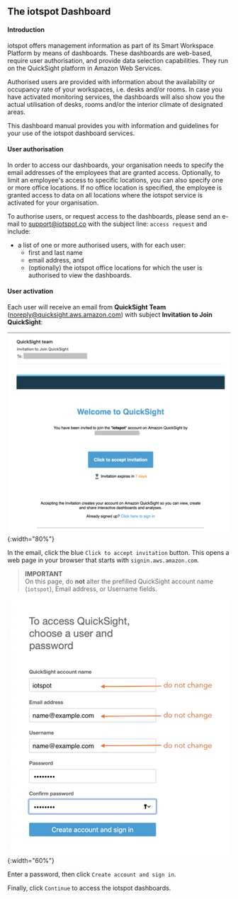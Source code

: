 ## The iotspot Dashboard

#### Introduction

iotspot offers management information as part of its Smart Workspace Platform by means of dashboards. These dashboards are web-based, require user authorisation, and provide data selection capabilities. They run on the QuickSight platform in Amazon Web Services.

Authorised users are provided with information about the availability or occupancy rate of your workspaces, i.e. desks and/or rooms. In case you have activated monitoring services, the dashboards will also show you the actual utilisation of desks, rooms and/or the interior climate of designated areas.

This dashboard manual provides you with information and guidelines for your use of the iotspot dashboard services.

#### User authorisation

In order to access our dashboards, your organisation needs to specify the email addresses of the employees that are granted access. Optionally, to limit an employee's access to specific locations, you can also specify one or more office locations. If no office location is specified, the employee is granted access to data on all locations where the iotspot service is activated for your organisation.

To authorise users, or request access to the dashboards, please send an e-mail to <a href="mailto:dashboard@iotspot.co?subject=access%20request">support@iotspot.co</a> with the subject line: `access request` and include:
* a list of one or more authorised users, with for each user:
  * first and last name
  * email address, and
  * (optionally) the iotspot office locations for which the user is authorised to view the dashboards.


#### User activation

Each user will receive an email from **QuickSight Team** (noreply@quicksight.aws.amazon.com) with subject **Invitation to Join QuickSight**:

![screenshot email](QuickSight_invitation.png){:width="80%"}

In the email, click the blue `Click to accept invitation` button. This opens a web page in your browser that starts with `signin.aws.amazon.com`.

> **IMPORTANT**  
> On this page, do **not** alter the prefilled QuickSight account name (`iotspot`), Email address, or Username fields.

![screenshot sign-up page](QuickSight_signup.png){:width="60%"}

Enter a password, then click `Create account and sign in`.

Finally, click `Continue` to access the iotspot dashboards.
